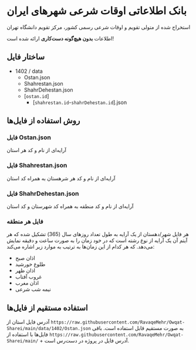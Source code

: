# بانک اطلاعاتی اوقات شرعی شهرهای ایران

استخراج شده از متولی تقویم و اوقات شرعی رسمی کشور، مرکز تقویم دانشگاه تهران

اطلاعات **بدون هیچ‌گونه دست‌کاری** ارائه شده است!

## ساختار فایل

- 1402 / data
  - Ostan.json
  - Shahrestan.json
  - ShahrDehestan.json
  - [`ostan.id`]
    - [`shahrestan.id`-`shahrDehestan.id`].json

## روش استفاده از فایل‌ها

### فایل Ostan.json

آرایه‌ای از نام و کد هر استان

### فایل Shahrestan.json

آرایه‌ای از نام و کد هر شرهستان به همراه کد استان

### فایل ShahrDehestan.json

آرایه‌ای از نام و کد منطقه به همراه کد شهرستان و کد استان

### فایل هر منطقه

هر فایل شهر/دهستان از یک آرایه به طول تعداد روزهای سال (365) تشکیل شده که هر آیتم آن یک آرایه از نوع رشته است که در خود زمان را به صورت ساعت و دقیقه نمایش می‌دهد.
که هر کدام از این زمان‌ها به ترتیب به موارد زیر اشاره می‌کند:

- اذان صبح
- طلوع خورشید
- اذان ظهر
- غروب آفتاب
- اذان مغرب
- نیمه شب شرعی

## استفاده مستقیم از فایل‌ها

آدرس فایل استان از `https://raw.githubusercontent.com/RavaqeMehr/Owqat-Sharei/main/data/1402/Ostan.json` به صورت مستقیم قابل استفاده است. باقی فایل‌ها با استفاده از `https://raw.githubusercontent.com/RavaqeMehr/Owqat-Sharei/main/` + آدرس فایل در پروژه در دست‌رس است.
